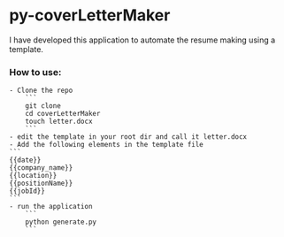 # py-coverLetterMaker

I have developed this application to automate the resume making using a template.

### How to use:

    - Clone the repo
        ```
        git clone
        cd coverLetterMaker
        touch letter.docx
        ```
    - edit the template in your root dir and call it letter.docx
    - Add the following elements in the template file
    ```
    {{date}}
    {{company_name}}
    {{location}}
    {{positionName}}
    {{jobId}}
    ```
    - run the application
        ```
        python generate.py
        ```
